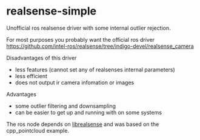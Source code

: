 # realsense-simple
Unofficial ros realsense driver with some internal outlier rejection.

For most purposes you probably want the official ros driver https://github.com/intel-ros/realsense/tree/indigo-devel/realsense_camera

Disadvantages of this driver
- less features (cannot set any of realsenses internal parameters)
- less efficient
- does not output ir camera infomation or images

Advantages
- some outlier filtering and downsampling
- can be easier to get up and running with on some systems

The ros node depends on [librealsense](https://github.com/IntelRealSense/librealsense) and was based on the cpp_pointcloud example.